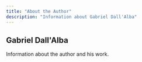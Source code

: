 ```yaml
---
title: "About the Author"
description: "Information about Gabriel Dall'Alba"
---
```


## Gabriel Dall'Alba

Information about the author and his work.